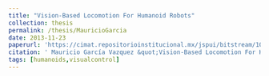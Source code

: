 ```yaml
---
title: "Vision-Based Locomotion For Humanoid Robots"
collection: thesis
permalink: /thesis/MauricioGarcia
date: 2013-11-23
paperurl: 'https://cimat.repositorioinstitucional.mx/jspui/bitstream/1008/344/2/TE%20508.pdf'
citation: ' Mauricio García Vazquez &quot;Vision-Based Locomotion For Humanoid Robots.&quot; MSc. Thesis, CIMAT A.C., 2013.'
tags: [humanoids,visualcontrol]
---
```

